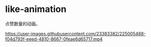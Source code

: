# like-animation
点赞数量的动画。

https://user-images.githubusercontent.com/23383382/225005488-f04d793f-eeed-4810-8667-0feae6d65717.mp4

